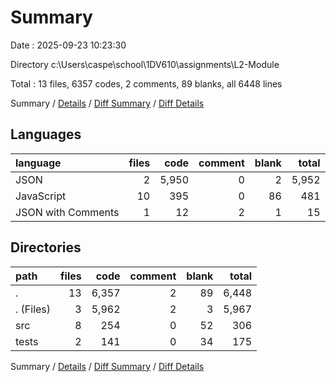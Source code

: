 # Summary

Date : 2025-09-23 10:23:30

Directory c:\\Users\\caspe\\school\\1DV610\\assignments\\L2-Module

Total : 13 files,  6357 codes, 2 comments, 89 blanks, all 6448 lines

Summary / [Details](details.md) / [Diff Summary](diff.md) / [Diff Details](diff-details.md)

## Languages
| language | files | code | comment | blank | total |
| :--- | ---: | ---: | ---: | ---: | ---: |
| JSON | 2 | 5,950 | 0 | 2 | 5,952 |
| JavaScript | 10 | 395 | 0 | 86 | 481 |
| JSON with Comments | 1 | 12 | 2 | 1 | 15 |

## Directories
| path | files | code | comment | blank | total |
| :--- | ---: | ---: | ---: | ---: | ---: |
| . | 13 | 6,357 | 2 | 89 | 6,448 |
| . (Files) | 3 | 5,962 | 2 | 3 | 5,967 |
| src | 8 | 254 | 0 | 52 | 306 |
| tests | 2 | 141 | 0 | 34 | 175 |

Summary / [Details](details.md) / [Diff Summary](diff.md) / [Diff Details](diff-details.md)